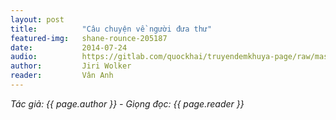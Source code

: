 ```yaml
---
layout: post
title:          "Câu chuyện về người đưa thư"
featured-img:   shane-rounce-205187
date:           2014-07-24
audio:          https://gitlab.com/quockhai/truyendemkhuya-page/raw/master/audio/2014_07_24.mp3 #2014_08_06.mp3
author:         Jiri Wolker
reader:         Vân Anh
---
```


*Tác giả: {{ page.author }} - Giọng đọc: {{ page.reader }}*